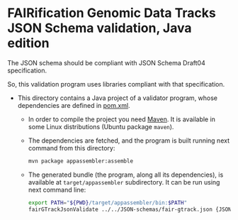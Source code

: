 # FAIRification Genomic Data Tracks JSON Schema validation, Java edition

The JSON schema should be compliant with JSON Schema Draft04 specification.

So, this validation program uses libraries compliant with that specification.

* This directory contains a Java project of a validator program, whose dependencies are defined in [pom.xml](pom.xml).
	- In order to compile the project you need [Maven](https://maven.apache.org/). It is available in some Linux distributions (Ubuntu package `maven`).
	
	- The dependencies are fetched, and the program is built running next command from this directory:
	  ```bash
	  mvn package appassembler:assemble
	  ```
	
	- The generated bundle (the program, along all its dependencies), is available at `target/appassembler` subdirectory. It can be run using next command line:
	  ```bash
	  export PATH="${PWD}/target/appassembler/bin:$PATH"
	  fairGTrackJsonValidate ../../JSON-schemas/fair-gtrack.json {JSON file or directory+}
	  ```
